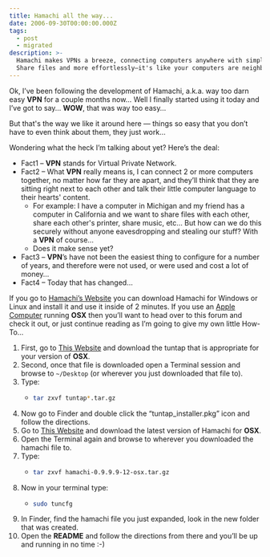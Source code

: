```yaml
---
title: Hamachi all the way...
date: 2006-09-30T00:00:00.000Z
tags:
  - post
  - migrated
description: >-
  Hamachi makes VPNs a breeze, connecting computers anywhere with simplicity.
  Share files and more effortlessly—it's like your computers are neighbors!
---
```


Ok, I’ve been following the development of Hamachi, a.k.a. way too darn easy **VPN** for a couple months now… Well I finally started using it today and I’ve got to say… **WOW**, that was way too easy…

But that's the way we like it around here — things so easy that you don’t have to even think about them, they just work…

Wondering what the heck I’m talking about yet? Here’s the deal:

- Fact1 – **VPN** stands for Virtual Private Network.
- Fact2 – What **VPN** really means is, I can connect 2 or more computers together, no matter how far they are apart, and they’ll think that they are sitting right next to each other and talk their little computer language to their hearts' content.
  - For example: I have a computer in Michigan and my friend has a computer in California and we want to share files with each other, share each other's printer, share music, etc… But how can we do this securely without anyone eavesdropping and stealing our stuff? With a **VPN** of course…
  - Does it make sense yet?
- Fact3 – **VPN**’s have not been the easiest thing to configure for a number of years, and therefore were not used, or were used and cost a lot of money…
- Fact4 – Today that has changed…

If you go to [Hamachi’s Website](http://hamachi.cc) you can download Hamachi for Windows or Linux and install it and use it inside of 2 minutes. If you use an [Apple Computer](http://www.apple.com) running **OSX** then you’ll want to head over to this forum and check it out, or just continue reading as I’m going to give my own little How-To…

1. First, go to [This Website](http://www-user.rhrk.uni-kl.de/~nissler/tuntap/) and download the tuntap that is appropriate for your version of **OSX**.
2. Second, once that file is downloaded open a Terminal session and browse to `~/Desktop` (or wherever you just downloaded that file to).
3. Type:
   - ```sh
     tar zxvf tuntap*.tar.gz
     ```
4. Now go to Finder and double click the “tuntap_installer.pkg” icon and follow the directions.
5. Go to [This Website](http://files.hamachi.cc/osx) and download the latest version of Hamachi for **OSX**.
6. Open the Terminal again and browse to wherever you downloaded the hamachi file to.
7. Type:
   - ```sh
     tar zxvf hamachi-0.9.9.9-12-osx.tar.gz
     ```
8. Now in your terminal type:
   - ```sh
     sudo tuncfg
     ```
9. In Finder, find the hamachi file you just expanded, look in the new folder that was created.
10. Open the **README** and follow the directions from there and you’ll be up and running in no time :-)
